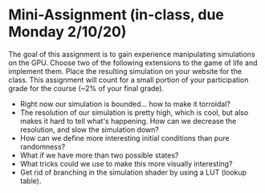 # Mini-Assignment (in-class, due Monday 2/10/20)

The goal of this assignment is to gain experience manipulating simulations on the GPU. Choose two of the following extensions to the game of life and implement them. Place the resulting simulation on your website for the class. This assignment will count for a small portion of your participation grade for the course (~2% of your final grade).

- Right now our simulation is bounded... how to make it torroidal?  
- The resolution of our simulation is pretty high, which is cool, but also makes it hard to tell what's happening. How can we decrease the resolution, and slow the simulation down?  
- How can we define more interesting initial conditions than pure randomness?  
- What if we have more than two possible states?  
- What tricks could we use to make this more visually interesting?  
- Get rid of branching in the simulation shader by using a LUT (lookup table).

